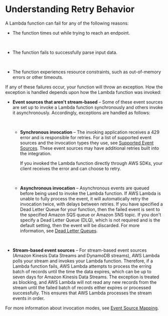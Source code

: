 # Understanding Retry Behavior<a name="retries-on-errors"></a>

A Lambda function can fail for any of the following reasons:
+ The function times out while trying to reach an endpoint\.

   
+ The function fails to successfully parse input data\.

   
+ The function experiences resource constraints, such as out\-of\-memory errors or other timeouts\.

If any of these failures occur, your function will throw an exception\. How the exception is handled depends upon how the Lambda function was invoked:
+ **Event sources that aren't stream\-based** – Some of these event sources are set up to invoke a Lambda function synchronously and others invoke it asynchronously\. Accordingly, exceptions are handled as follows:

   
  + **Synchronous invocation** – The invoking application receives a 429 error and is responsible for retries\. For a list of supported event sources and the invocation types they use, see [Supported Event Sources](http://docs.aws.amazon.com/lambda/latest/dg/invoking-lambda-function.html)\. These event sources may have additional retries built into the integration\. 

    If you invoked the Lambda function directly through AWS SDKs, your client receives the error and can choose to retry\.

     
  + **Asynchronous invocation** – Asynchronous events are queued before being used to invoke the Lambda function\. If AWS Lambda is unable to fully process the event, it will automatically retry the invocation twice, with delays between retries\. If you have specified a Dead Letter Queue for your function, then the failed event is sent to the specified Amazon SQS queue or Amazon SNS topic\. If you don't specify a Dead Letter Queue \(DLQ\), which is not required and is the default setting, then the event will be discarded\. For more information, see [Dead Letter Queues](dlq.md)\. 

     
+ **Stream\-based event sources** – For stream\-based event sources \(Amazon Kinesis Data Streams and DynamoDB streams\), AWS Lambda polls your stream and invokes your Lambda function\. Therefore, if a Lambda function fails, AWS Lambda attempts to process the erring batch of records until the time the data expires, which can be up to seven days for Amazon Kinesis Data Streams\. The exception is treated as blocking, and AWS Lambda will not read any new records from the stream until the failed batch of records either expires or processed successfully\. This ensures that AWS Lambda processes the stream events in order\.

For more information about invocation modes, see [Event Source Mapping](invocation-options.md#intro-invocation-modes)\.